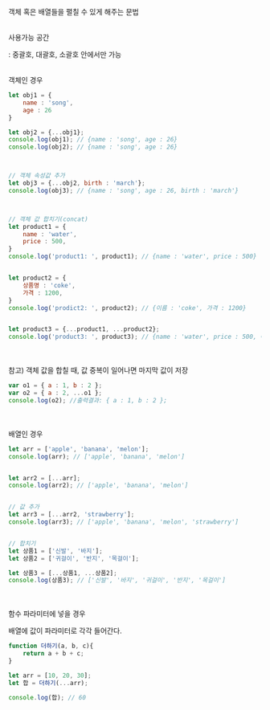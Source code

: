 객체 혹은 배열들을 펼칠 수 있게 해주는 문법
<br><br>
 

사용가능 공간

: 중괄호, 대괄호, 소괄호 안에서만 가능
<br><br>
 

 

객체인 경우
``` js
let obj1 = {
    name : 'song',
    age : 26
}

let obj2 = {...obj1};
console.log(obj1); // {name : 'song', age : 26}
console.log(obj2); // {name : 'song', age : 26}



// 객체 속성값 추가
let obj3 = {...obj2, birth : 'march'};
console.log(obj3); // {name : 'song', age : 26, birth : 'march'}



// 객체 값 합치기(concat)
let product1 = {
    name : 'water',
    price : 500,
}
console.log('product1: ', product1); // {name : 'water', price : 500}


let product2 = {
    상품명 : 'coke',
    가격 : 1200,
}
console.log('prodict2: ', product2); // {이름 : 'coke', 가격 : 1200}


let product3 = {...product1, ...product2};
console.log('product3: ', product3); // {name : 'water', price : 500, 이름 : 'coke', 가격 : 1200}
 ```
<br><br>
참고) 객체 값을 합칠 때, 값 중복이 일어나면 마지막 값이 저장
``` js
var o1 = { a : 1, b : 2 };
var o2 = { a : 2, ...o1 };
console.log(o2); //출력결과: { a : 1, b : 2 };
 ```

 
<br><br>
배열인 경우
``` js
let arr = ['apple', 'banana', 'melon'];
console.log(arr); // ['apple', 'banana', 'melon']


let arr2 = [...arr];
console.log(arr2); // ['apple', 'banana', 'melon']


// 값 추가
let arr3 = [...arr2, 'strawberry'];
console.log(arr3); // ['apple', 'banana', 'melon', 'strawberry']


// 합치기
let 상품1 = ['신발', '바지'];
let 상품2 = ['귀걸이', '반지', '목걸이'];

let 상품3 = [...상품1, ...상품2];
console.log(상품3); // ['신발', '바지', '귀걸이', '반지', '목걸이']
```

 
<br><br>
함수 파라미터에 넣을 경우

 

배열에 값이 파라미터로 각각 들어간다.
``` js
function 더하기(a, b, c){
    return a + b + c;
}

let arr = [10, 20, 30];
let 합 = 더하기(...arr);

console.log(합); // 60
```
